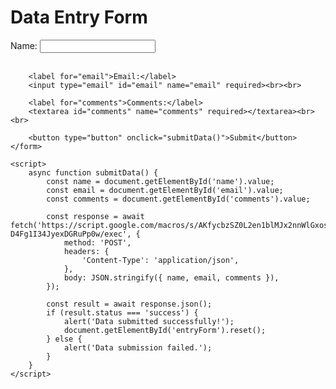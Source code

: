 <!DOCTYPE html>
<html>
<head>
    <title>Data Entry Form</title>
</head>
<body>
    <h1>Data Entry Form</h1>
    <form id="entryForm">
        <label for="name">Name:</label>
        <input type="text" id="name" name="name" required><br><br>

        <label for="email">Email:</label>
        <input type="email" id="email" name="email" required><br><br>

        <label for="comments">Comments:</label>
        <textarea id="comments" name="comments" required></textarea><br><br>

        <button type="button" onclick="submitData()">Submit</button>
    </form>

    <script>
        async function submitData() {
            const name = document.getElementById('name').value;
            const email = document.getElementById('email').value;
            const comments = document.getElementById('comments').value;

            const response = await fetch('https://script.google.com/macros/s/AKfycbzSZ0L2en1blMJx2nnWlGxosZg_PbHMPhHZOaJYP9prP5yPs-D4Fg1I34JyexDGRuPp0w/exec', {
                method: 'POST',
                headers: {
                    'Content-Type': 'application/json',
                },
                body: JSON.stringify({ name, email, comments }),
            });

            const result = await response.json();
            if (result.status === 'success') {
                alert('Data submitted successfully!');
                document.getElementById('entryForm').reset();
            } else {
                alert('Data submission failed.');
            }
        }
    </script>
</body>
</html>
